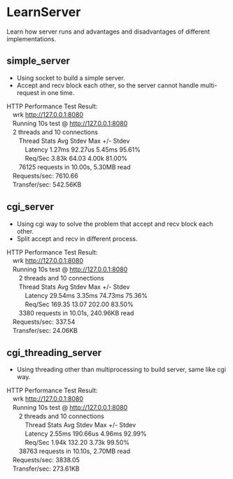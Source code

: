 # LearnServer
Learn how server runs and advantages and disadvantages of different implementations.

## simple_server

* Using socket to build a simple server.
* Accept and recv block each other, so the server cannot handle multi-request in one time.

HTTP Performance Test Result:  
　wrk http://127.0.0.1:8080  
　Running 10s test @ http://127.0.0.1:8080  
　2 threads and 10 connections  
　　Thread Stats   Avg      Stdev     Max   +/- Stdev  
　　　Latency     1.27ms   92.27us   5.45ms   95.61%  
　　　Req/Sec     3.83k    64.03     4.00k    81.00%  
　　76125 requests in 10.00s, 5.30MB read  
　Requests/sec:   7610.66  
　Transfer/sec:    542.56KB

## cgi_server

* Using cgi way to solve the problem that accept and recv block each other.
* Split accept and recv in different process.

HTTP Performance Test Result:  
　wrk http://127.0.0.1:8080  
　Running 10s test @ http://127.0.0.1:8080  
　　2 threads and 10 connections  
　　Thread Stats   Avg      Stdev     Max   +/- Stdev  
　　　Latency    29.54ms    3.35ms  74.73ms   75.36%  
　　　Req/Sec   169.35     13.07   202.00     83.50%  
　　3380 requests in 10.01s, 240.96KB read  
　Requests/sec:    337.54  
　Transfer/sec:     24.06KB

## cgi_threading_server

* Using threading other than multiprocessing to build server, same like cgi way.

HTTP Performance Test Result:  
　wrk http://127.0.0.1:8080  
　Running 10s test @ http://127.0.0.1:8080  
　　2 threads and 10 connections  
　　　Thread Stats   Avg      Stdev     Max   +/- Stdev  
　　　Latency     2.55ms  190.66us   4.96ms   92.99%  
　　　Req/Sec     1.94k   132.20     3.73k    99.50%  
　　38763 requests in 10.10s, 2.70MB read  
　Requests/sec:   3838.05  
　Transfer/sec:    273.61KB  